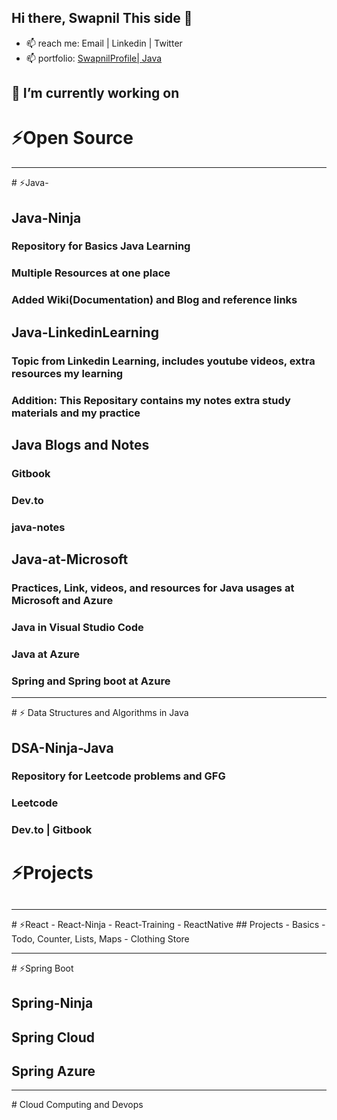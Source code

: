 ## Hi there, Swapnil This side 👋
- 📫 reach me: Email | Linkedin | Twitter
- 📫 portfolio: [SwapnilProfile| Java](https://bit.ly/swapnilProfile)  

## 🔭 I’m currently working on 
# ⚡Open Source

<hr/>
# ⚡Java- 

## Java-Ninja 
### Repository for Basics Java Learning 
### Multiple Resources at one place
### Added Wiki(Documentation) and Blog and reference links

## Java-LinkedinLearning
### Topic from Linkedin Learning, includes youtube videos, extra resources my learning
### Addition: This Repositary contains my notes extra study materials and my practice

## Java Blogs and Notes 
### Gitbook 
### Dev.to
### java-notes

## Java-at-Microsoft
### Practices, Link, videos, and resources for Java usages at Microsoft and Azure
### Java in Visual Studio Code 
### Java at Azure 
### Spring and Spring boot at Azure

<hr/>
# ⚡ Data Structures and Algorithms in Java

## DSA-Ninja-Java
### Repository for Leetcode problems and GFG
### Leetcode
### Dev.to | Gitbook

# ⚡Projects
##
<hr/>
# ⚡React
- React-Ninja 
- React-Training 
- ReactNative 
## Projects 
  - Basics 
  - Todo, Counter, Lists, Maps
  - Clothing Store 

<hr/>
# ⚡Spring Boot

## Spring-Ninja 
## Spring Cloud 
## Spring Azure
<hr/>
# Cloud Computing and Devops

<!--
**swapnilxi/swapnilxi** is a ✨ _special_ ✨ repository because its `README.md` (this file) appears on your GitHub profile.

Here are some ideas to get you started:


- 🌱 I’m currently learning ...
- 👯 I’m looking to collaborate on ...
- 🤔 I’m looking for help with ...
- 💬 Ask me about ...
- 📫 How to reach me: ...
- 😄 Pronouns: ...
- ⚡ Fun fact: ...
-->
